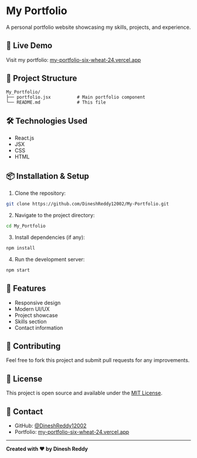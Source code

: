 # My Portfolio

A personal portfolio website showcasing my skills, projects, and experience.

## 🚀 Live Demo

Visit my portfolio: [my-portfolio-six-wheat-24.vercel.app](https://my-portfolio-six-wheat-24.vercel.app)

## 📁 Project Structure

```
My_Portfolio/
├── portfolio.jsx          # Main portfolio component
└── README.md              # This file
```

## 🛠️ Technologies Used

- React.js
- JSX
- CSS
- HTML

## 📦 Installation & Setup

1. Clone the repository:
```bash
git clone https://github.com/DineshReddy12002/My-Portfolio.git
```

2. Navigate to the project directory:
```bash
cd My_Portfolio
```

3. Install dependencies (if any):
```bash
npm install
```

4. Run the development server:
```bash
npm start
```

## 📝 Features

- Responsive design
- Modern UI/UX
- Project showcase
- Skills section
- Contact information

## 🤝 Contributing

Feel free to fork this project and submit pull requests for any improvements.

## 📄 License

This project is open source and available under the [MIT License](LICENSE).

## 📧 Contact

- GitHub: [@DineshReddy12002](https://github.com/DineshReddy12002)
- Portfolio: [my-portfolio-six-wheat-24.vercel.app](https://my-portfolio-six-wheat-24.vercel.app)

---

**Created with ❤️ by Dinesh Reddy** 